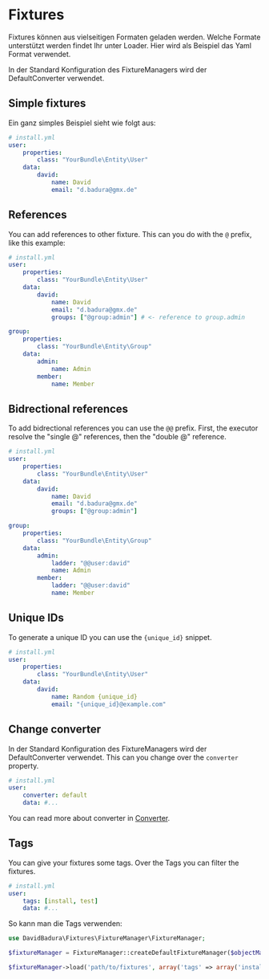 Fixtures
========

Fixtures können aus vielseitigen Formaten geladen werden.
Welche Formate unterstützt werden findet Ihr unter Loader.
Hier wird als Beispiel das Yaml Format verwendet.

In der Standard Konfiguration des FixtureManagers wird der DefaultConverter verwendet.

Simple fixtures
---------------

Ein ganz simples Beispiel sieht wie folgt aus:

``` yaml
# install.yml
user:
    properties:
        class: "YourBundle\Entity\User"
    data:
        david:
            name: David
            email: "d.badura@gmx.de"
```

References
----------

You can add references to other fixture.
This can you do with the `@` prefix, like this example:

``` yaml
# install.yml
user:
    properties:
        class: "YourBundle\Entity\User"
    data:
        david:
            name: David
            email: "d.badura@gmx.de"
            groups: ["@group:admin"] # <- reference to group.admin

group:
    properties:
        class: "YourBundle\Entity\Group"
    data:
        admin:
            name: Admin
        member:
            name: Member
```

Bidrectional references
-----------------------

To add bidrectional references you can use the `@@` prefix.
First, the executor resolve the "single @" references,
then the "double @" reference.

``` yaml
# install.yml
user:
    properties:
        class: "YourBundle\Entity\User"
    data:
        david:
            name: David
            email: "d.badura@gmx.de"
            groups: ["@group:admin"]

group:
    properties:
        class: "YourBundle\Entity\Group"
    data:
        admin:
            ladder: "@@user:david"
            name: Admin
        member:
            ladder: "@@user:david"
            name: Member
```

Unique IDs
----------

To generate a unique ID you can use the `{unique_id}` snippet.

``` yaml
# install.yml
user:
    properties:
        class: "YourBundle\Entity\User"
    data:
        david:
            name: Random {unique_id}
            email: "{unique_id}@example.com"
```

Change converter
----------------


In der Standard Konfiguration des FixtureManagers wird der DefaultConverter verwendet.
This can you change over the `converter` property.

``` yaml
# install.yml
user:
    converter: default
    data: #...
```

You can read more about converter in [Converter](converter.md).

Tags
----

You can give your fixtures some tags.
Over the Tags you can filter the fixtures.

``` yaml
# install.yml
user:
    tags: [install, test]
    data: #...
```

So kann man die Tags verwenden:

``` php
use DavidBadura\Fixtures\FixtureManager\FixtureManager;

$fixtureManager = FixtureManager::createDefaultFixtureManager($objectManager);

$fixtureManager->load('path/to/fixtures', array('tags' => array('install')));
```
